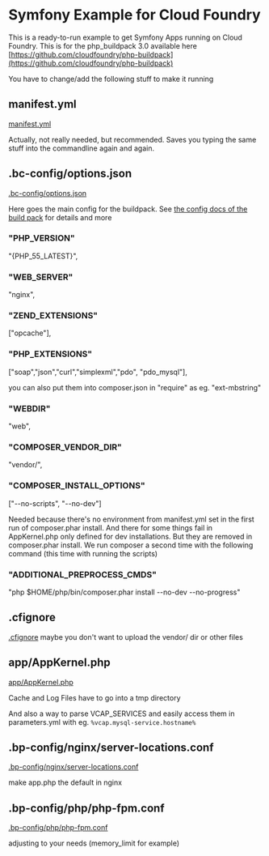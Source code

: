 Symfony Example for Cloud Foundry
========================

This is a ready-to-run example to get Symfony Apps running on Cloud Foundry. This is for the php_buildpack 3.0 available here [https://github.com/cloudfoundry/php-buildpack](https://github.com/cloudfoundry/php-buildpack)

You have to change/add the following stuff to make it running

## manifest.yml


[manifest.yml](manifest.yml)

Actually, not really needed, but recommended. Saves you typing the same stuff into the commandline again and again.

## .bc-config/options.json

[.bc-config/options.json](.bc-config/options.json)

Here goes the main config for the buildpack. 
See [the config docs of the build pack](https://github.com/cloudfoundry/php-buildpack/blob/master/docs/config.md) for details and more

### "PHP_VERSION"

 "{PHP_55_LATEST}",

### "WEB_SERVER"

 "nginx",

### "ZEND_EXTENSIONS"

 ["opcache"],

### "PHP_EXTENSIONS"

 ["soap","json","curl","simplexml","pdo", "pdo_mysql"],
 
 you can also put them into composer.json in "require" as eg. "ext-mbstring"

### "WEBDIR"

 "web",
### "COMPOSER_VENDOR_DIR"

 "vendor/",

### "COMPOSER_INSTALL_OPTIONS"

 ["--no-scripts", "--no-dev"]
 
 Needed because there's no environment from manifest.yml set in the first run of composer.phar install. And there for some things fail in AppKernel.php only defined for dev installations. But they are removed in composer.phar install. We run composer a second time with the following command (this time with running the scripts)
 
### "ADDITIONAL_PREPROCESS_CMDS"

 "php $HOME/php/bin/composer.phar install --no-dev --no-progress"

## .cfignore

[.cfignore](.cfignore)
maybe you don't want to upload the vendor/ dir or other files

## app/AppKernel.php

[app/AppKernel.php](https://github.com/chregu/cf-symfony-example/commit/5d69d4c05379510f5e7206272b7529de478fb372#diff-c23da96dc8986a4cee89980f3aad30e0)


Cache and Log Files have to go into a tmp directory

And also a way to parse VCAP_SERVICES and easily access them in parameters.yml with eg. `%vcap.mysql-service.hostname%`

## .bp-config/nginx/server-locations.conf

[.bp-config/nginx/server-locations.conf](.bp-config/nginx/server-locations.conf)

make app.php the default in nginx

## .bp-config/php/php-fpm.conf

[.bp-config/php/php-fpm.conf](.bp-config/php/php-fpm.conf)

adjusting to your needs (memory_limit for example)